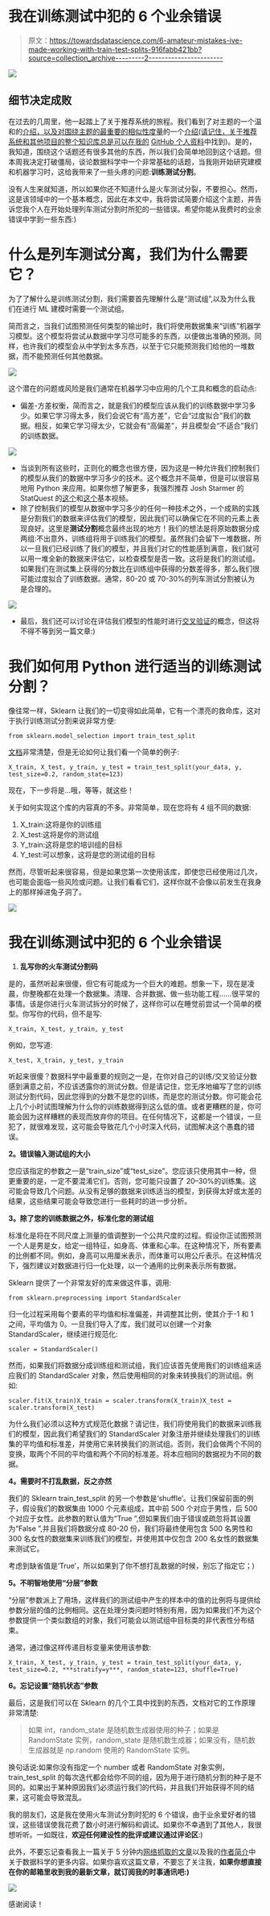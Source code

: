 # 我在训练测试中犯的 6 个业余错误

> 原文：<https://towardsdatascience.com/6-amateur-mistakes-ive-made-working-with-train-test-splits-916fabb421bb?source=collection_archive---------2----------------------->

![](img/6dd4af0dc36bb6d56e324a049952d64a.png)

## 细节决定成败

在过去的几周里，他一起踏上了关于推荐系统的旅程。我们看到了对主题的一个温和的[介绍，以及对围绕主题的最重要的相似性度量](/a-gentle-introduction-to-recommendation-systems-eaddcbde07ce)的一个[介绍(请记住，关于推荐系统和其他项目的整个知识库总是可以在我的](/similarity-measures-in-recommendation-systems-535b83d89587) [GitHub 个人资料](https://github.com/gonzaferreiro)中找到)。是的，我知道，围绕这个话题还有很多其他的东西，所以我们会简单地回到这个话题。但本周我决定打破僵局，谈论数据科学中一个非常基础的话题，当我刚开始研究建模和机器学习时，这给我带来了一些头疼的问题:**训练测试分割**。

没有人生来就知道，所以如果你还不知道什么是火车测试分裂，不要担心。然而，这是该领域中的一个基本概念，因此在本文中，我将尝试简要介绍这个主题，并告诉您我个人在开始处理列车测试分割时所犯的一些错误。希望你能从我费时的业余错误中学到一些东西:)

# 什么是列车测试分离，我们为什么需要它？

为了了解什么是训练测试分割，我们需要首先理解什么是“测试组”,以及为什么我们在进行 ML 建模时需要一个测试组。

简而言之，当我们试图预测任何类型的输出时，我们将使用数据集来“训练”机器学习模型。这个模型将尝试从数据中学习尽可能多的东西，以便做出准确的预测。同样，也许我们的模型会从中学到太多东西，以至于它只能预测我们给他的一堆数据，而不能预测任何其他数据。

![](img/58ef1186392f11784c7a4a0253c52e83.png)

这个潜在的问题或风险是我们通常在机器学习中应用的几个工具和概念的启动点:

*   偏差-方差权衡，简而言之，就是我们的模型应该从我们的训练数据中学习多少。如果它学习得太多，我们会说它有“高方差”，它会“过度拟合”我们的数据。相反，如果它学习得太少，它就会有“高偏差”，并且模型会“不适合”我们的训练数据。

![](img/9bb11a589f2356b9cf1fb6c0abef23fa.png)

*   当谈到所有这些时，正则化的概念也很方便，因为这是一种允许我们控制我们的模型从我们的数据中学习多少的技术。这个概念并不简单，但是可以很容易地用 Python 来应用。如果你想了解更多，我强烈推荐 Josh Starmer 的 StatQuest 的[这个](https://www.youtube.com/watch?v=Q81RR3yKn30)和[这个](https://www.youtube.com/watch?v=NGf0voTMlcs)基本视频。
*   除了控制我们的模型从数据中学习多少的任何一种技术之外，一个成熟的实践是分割我们的数据来评估我们的模型，因此我们可以确保它在不同的元素上表现良好。这里是**测试分割**概念最终出现的地方！我们的想法是将原始数据分成两组:不出意外，训练组将用于训练我们的模型。虽然我们会留下一堆数据，所以一旦我们已经训练了我们的模型，并且我们对它的性能感到满意，我们就可以用一堆全新的数据来评估它，以检查模型是否一致。这将是我们的测试组。如果我们在测试集上获得的分数比在训练组中获得的分数差得多，那么我们很可能过度拟合了训练数据。通常，80-20 或 70-30%的列车测试分割被认为是合理的。

![](img/1f2dcb9b7e3fb5310d271b78a47d1868.png)

*   最后，我们还可以讨论在评估我们模型的性能时进行[交叉验证](https://en.wikipedia.org/wiki/Cross-validation_(statistics))的概念，但这将不得不等到另一篇文章:)

# 我们如何用 Python 进行适当的训练测试分割？

像往常一样，Sklearn 让我们的一切变得如此简单，它有一个漂亮的救命库，这对于执行训练测试分割来说非常方便:

```
from sklearn.model_selection import train_test_split
```

[文档](https://scikit-learn.org/stable/modules/generated/sklearn.model_selection.train_test_split.html)非常清楚，但是无论如何让我们看一个简单的例子:

```
X_train, X_test, y_train, y_test = train_test_split(your_data, y, test_size=0.2, random_state=123)
```

现在，下一步将是…哦，等等，就这些！

关于如何实现这个库的内容真的不多。非常简单，现在您将有 4 组不同的数据:

1.  X_train:这将是你的训练组
2.  X_test:这将是你的测试组
3.  Y_train:这将是您的培训组的目标
4.  Y_test:可以想象，这将是您的测试组的目标

然而，尽管听起来很容易，但是如果您第一次使用该库，即使您已经使用过几次，也可能会面临一些风险或问题。让我们看看它们，这样你就不会像以前发生在我身上的那样掉进兔子洞了。

![](img/b59612066c3a6aa42ec9ccf3381b02bb.png)

# 我在训练测试中犯的 6 个业余错误

1.  **乱写你的火车测试分割码**

是的，虽然听起来很傻，但它有可能成为一个巨大的难题。想象一下，现在是凌晨，你整晚都在处理一个数据集。清理、合并数据、做一些功能工程……很平常的事情。该是你进行火车测试拆分的时候了，这样你可以在睡觉前尝试一个简单的模型。你写你的代码，但不是写:

```
X_train, X_test, y_train, y_test
```

例如，您写道:

```
X_test, X_train, y_test, y_train
```

听起来很傻？数据科学中最重要的规则之一是，在你对自己的训练/交叉验证分数感到满意之前，不应该透露你的测试分数。但是请记住，您无序地编写了您的训练测试分割代码，因此您得到的分数不是您的训练，而是您的测试分数。你可能会花上几个小时试图理解为什么你的训练数据得到这么低的值。或者更糟糕的是，你可能会因为这样糟糕的表现而放弃你的项目。在任何情况下，这都是一个错误，一旦犯了，就很难发现，这可能会导致花几个小时深入代码，试图解决这个愚蠢的错误。

**2。错误输入测试组的大小**

您应该指定的参数之一是“train_size”或“test_size”。您应该只使用其中一种，但更重要的是，一定不要混淆它们。否则，您可能只设置了 20–30%的训练集。这可能会导致几个问题。从没有足够的数据来训练适当的模型，到获得太好或太差的结果，这些结果可能会导致您进行一些耗时的进一步分析。

**3。除了您的训练数据之外，标准化您的测试组**

标准化是将在不同尺度上测量的值调整到一个公共尺度的过程。假设你正试图预测一个人是男是女，给定一组特征，如身高、体重和心率。在这种情况下，所有要素的比例都不同。例如，身高可以用厘米表示，而体重可以用公斤表示。在这种情况下，强烈建议对数据进行归一化处理，以一个通用的比例来表示所有数据。

Sklearn 提供了一个非常友好的库来做这件事，调用:

```
from sklearn.preprocessing import StandardScaler
```

归一化过程采用每个要素的平均值和标准偏差，并调整其比例，使其介于-1 和 1 之间，平均值为 0。一旦我们导入了库，我们就可以创建一个对象 StandardScaler，继续进行规范化:

```
scaler = StandardScaler()
```

然而，如果我们将数据分成训练组和测试组，我们应该首先使用我们的训练组来适应我们的 StandardScaler 对象，然后使用相同的对象来转换我们的测试组。例如:

```
scaler.fit(X_train)X_train = scaler.transform(X_train)X_test = scaler.transform(X_test)
```

为什么我们必须以这种方式规范化数据？请记住，我们将使用我们的数据来训练我们的模型，因此我们希望我们的 StandardScaler 对象注册并继续处理我们的训练集的平均值和标准差，并使用它来转换我们的测试组。否则，我们会做两个不同的变换，取两个不同的平均值和两个不同的标准差。将本应相同的数据视为不同的数据。

**4。需要时不打乱数据，反之亦然**

我们的 Sklearn train_test_split 的另一个参数是‘shuffle’。让我们保留前面的例子，假设我们的数据集由 1000 个元素组成，其中前 500 个对应于男性，后 500 个对应于女性。此参数的默认值为“True ”,但如果我们由于错误或疏忽将其设置为“False ”,并且我们将数据分成 80-20 份，我们将最终使用包含 500 名男性和 300 名女性的数据集来训练我们的模型，并使用其中仅包含 200 名女性的数据集来测试它。

考虑到缺省值是‘True’，所以如果到了你不想打乱数据的时候，别忘了指定它；)

**5。不明智地使用“分层”参数**

“分层”参数派上了用场，这样我们的测试组中产生的样本中的值的比例将与提供给参数分层的值的比例相同。这在处理分类问题时特别有用，因为如果我们不为这个参数提供一个类似数组的对象，我们可能会以测试组中目标类的非代表性分布结束。

通常，通过像这样传递目标变量来使用该参数:

```
X_train, X_test, y_train, y_test = train_test_split(your_data, y, test_size=0.2, ***stratify=y***, random_state=123, shuffle=True)
```

**6。忘记设置“随机状态”参数**

最后，这是我们可以在 Sklearn 的几个工具中找到的东西，文档对它的工作原理非常清楚:

> 如果 int，random_state 是随机数生成器使用的种子；如果是 RandomState 实例，random_state 是随机数生成器；如果没有，随机数生成器就是 np.random 使用的 RandomState 实例。

换句话说:如果你没有指定一个 number 或者 RandomState 对象实例，train_test_split 的每次迭代都会给你不同的组，因为用于进行随机分割的种子是不同的。如果出于某种原因我们必须运行我们的代码，并且我们开始获得不同的结果，这可能会导致混乱。

我的朋友们，这是我在使用火车测试分割时犯的 6 个错误，由于业余爱好者的错误，这些错误使我花费了数小时进行解码和调试。如果你不幸遇到了其他人，我很想听听。一如既往，**欢迎任何建设性的批评或建议通过评论区**:)

此外，不要忘记查看我上一篇关于 5 分钟内[网络抓取的文章](/web-scraping-in-5-minutes-1caceca13b6c)以及我的[作者简介](https://towardsdatascience.com/@g.ferreiro.volpi)中关于数据科学的更多内容。如果你喜欢这篇文章，不要忘了关注我，**如果你想直接在你的邮箱里收到我的最新文章，就订阅我的时事通讯吧:)**

[![](img/d4f959281d0a4358adc1c1b726954de9.png)](https://gmail.us3.list-manage.com/subscribe?u=8190cded0d5e26657d9bc54d7&id=3e942158a2)

感谢阅读！